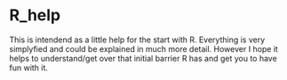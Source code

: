 # R_help
This is intendend as a little help for the start with R. Everything is very simplyfied and could be explained in much more detail.
However I hope it helps to understand/get over that initial barrier R has and get you to have fun with it.
